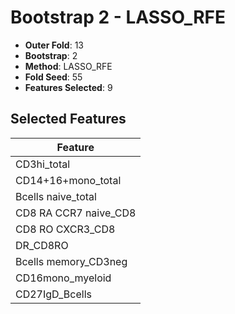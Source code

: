 # Bootstrap 2 - LASSO_RFE

- **Outer Fold**: 13
- **Bootstrap**: 2
- **Method**: LASSO_RFE
- **Fold Seed**: 55
- **Features Selected**: 9

## Selected Features

| Feature |
|---------|
| CD3hi_total |
| CD14+16+mono_total |
| Bcells naive_total |
| CD8 RA CCR7 naive_CD8 |
| CD8 RO CXCR3_CD8 |
| DR_CD8RO |
| Bcells memory_CD3neg |
| CD16mono_myeloid |
| CD27IgD_Bcells |
